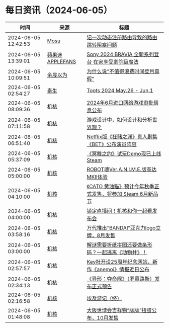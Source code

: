 ﻿# 每日资讯（2024-06-05）

|时间|来源|标题|
|---|---|---|
|2024-06-05 12:42:53|[Mosu](https://www.mosuzi.com/atom.xml)|[记一次动态注册路由导致的路由跳转阻塞问题](https://mosuzi.com/docs/tech/vue-router-add-route-blocks-next/)|
|2024-06-05 13:39:01|[蘋果迷 APPLEFANS](https://applefans.today/feed/)|[Sony 2024 BRAVIA 全新系列登台 在家享受劇院級魔法](https://applefans.today/2024-06-sony-2024-bravia-press-release/)|
|2024-06-05 10:09:51|[余晟以为](https://feedpress.me/wx-yurii-says)|[为什么说“不值得浪费时间登月真假”](http://mp.weixin.qq.com/s?__biz=MzA3MDMwOTcwMg%3D%3D&mid=2650009950&idx=1&sn=3247575eea2ccf89fd96a2d955ab2188)|
|2024-06-05 02:54:27|[素生](http://z.arlmy.me/atom.xml)|[Toots 2024 May.26 - Jun.1](http://z.arlmy.me/posts/MastodonArchives/2024/MastodonTootsArchives_20240601/)|
|2024-06-05 08:09:36|[机核](https://www.gcores.com/rss)|[2024年6月进口网络游戏审批信息公布](https://www.gcores.com/articles/182944)|
|2024-06-05 07:11:58|[机核](https://www.gcores.com/rss)|[游戏设计中，如何设计和分析世界观？](https://www.gcores.com/videos/182939)|
|2024-06-05 06:51:40|[机核](https://www.gcores.com/rss)|[Netflix版《狂赌之渊》真人剧集《BET》公布演员阵容](https://www.gcores.com/articles/182937)|
|2024-06-05 05:37:09|[机核](https://www.gcores.com/rss)|[《冥舞之约》试玩Demo现已上线Steam](https://www.gcores.com/articles/182934)|
|2024-06-05 05:00:00|[机核](https://www.gcores.com/rss)|[ROBOT魂Ver.A.N.I.M.E.版高达MKII体验](https://www.gcores.com/videos/182557)|
|2024-06-05 04:10:00|[机核](https://www.gcores.com/rss)|[《CATO 黄油猫》预计今年秋季正式发售，将参加 Steam 6月新品节](https://www.gcores.com/articles/182907)|
|2024-06-05 04:00:00|[机核](https://www.gcores.com/rss)|[锁定直播间！机核和你一起看发布会](https://www.gcores.com/articles/182874)|
|2024-06-05 03:58:16|[机核](https://www.gcores.com/rss)|[万代推出“BANDAI”亚克力logo立牌，8月发售](https://www.gcores.com/articles/182929)|
|2024-06-05 03:00:00|[机核](https://www.gcores.com/rss)|[解谜需要折纸拼图还要做条形码？一起逃离《动物井》！](https://www.gcores.com/videos/182914)|
|2024-06-05 02:57:57|[机核](https://www.gcores.com/rss)|[Key社开设25周年纪念网站，新作《anemoi》情报近日公布](https://www.gcores.com/articles/182927)|
|2024-06-05 02:34:13|[机核](https://www.gcores.com/rss)|[《异形：夺命舰》（罗慕路斯）发布正式预告](https://www.gcores.com/articles/182925)|
|2024-06-05 02:16:58|[机核](https://www.gcores.com/rss)|[埃及游记（终）](https://www.gcores.com/articles/182923)|
|2024-06-05 01:48:08|[机核](https://www.gcores.com/rss)|[大阪世博会吉祥物“脉脉”扭蛋公布，10月发售](https://www.gcores.com/articles/182924)|
